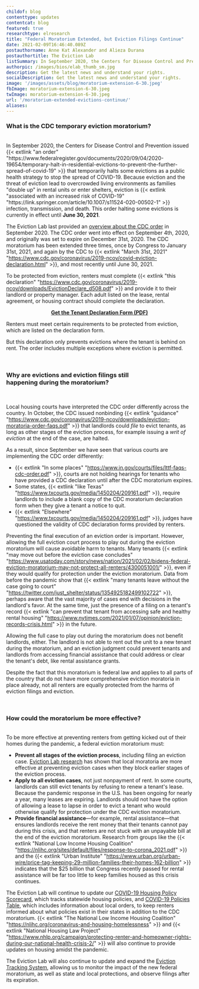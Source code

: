 ```yaml
---
childof: blog
contenttype: updates
contentcat: blog
featured: true
researchtype: elresearch
title: "Federal Moratorium Extended, but Eviction Filings Continue"
date: 2021-02-09T16:46:40.089Z
postauthorname: Anne Kat Alexander and Alieza Durana 
postauthortitle: The Eviction Lab
listSummary: In September 2020, the Centers for Disease Control and Prevention issued an order that temporarily halts some evictions as a public health strategy to stop the spread of COVID-19. Because eviction and the threat of eviction lead to overcrowded living environments as families “double up” in rental units or enter shelters, eviction is associated with an increased risk of COVID-19 infection, transmission, and death. This order halting some evictions is currently in effect until June 30, 2021.
authorpic: /images/bios/elab_thumb_sm.jpg
description: Get the latest news and understand your rights.
socialDescription: Get the latest news and understand your rights.
image: '/images/assets/blog/moratorium-extension-6-30.jpeg'
fbImage: moratorium-extension-6-30.jpeg
twImage: moratorium-extension-6-30.jpeg
url: '/moratorium-extended-evictions-continue/'
aliases:
---
```


<h3>What is the CDC temporary eviction moratorium? </h3>

<br />
In September 2020, the Centers for Disease Control and Prevention issued {{< extlink "an order" "https://www.federalregister.gov/documents/2020/09/04/2020-19654/temporary-halt-in-residential-evictions-to-prevent-the-further-spread-of-covid-19" >}} that temporarily halts some evictions as a public health strategy to stop the spread of COVID-19. Because eviction and the threat of eviction lead to overcrowded living environments as families "double up" in rental units or enter shelters, eviction is {{< extlink "associated with an increased risk of COVID-19" "https://link.springer.com/article/10.1007/s11524-020-00502-1" >}} infection, transmission, and death. This order halting some evictions is currently in effect until <strong>June 30, 2021</strong>.

The Eviction Lab last provided an <a href="https://evictionlab.org/federal-eviction-moratorium-update/">overview about the CDC order</a> in September 2020. The CDC order went into effect on September 4th, 2020, and originally was set to expire on December 31st, 2020. The CDC moratorium has been extended three times, once by Congress to January 31st, 2021, and again by the CDC to {{< extlink "March 31st, 2021" "https://www.cdc.gov/coronavirus/2019-ncov/covid-eviction-declaration.html" >}}, and most recently until June 30, 2021. 

To be protected from eviction, renters must complete {{< extlink "this declaration" "https://www.cdc.gov/coronavirus/2019-ncov/downloads/EvictionDeclare_d508.pdf" >}} and provide it to their landlord or property manager. Each adult listed on the lease, rental agreement, or housing contract should complete the declaration. 


<p style="text-align:center;"><strong><a href="https://www.cdc.gov/coronavirus/2019-ncov/downloads/EvictionDeclare_d508.pdf" download target="_blank">Get the Tenant Declaration Form (PDF)</a></strong></p>

Renters must meet certain requirements to be protected from eviction, which are listed on the declaration form. 

But this declaration only prevents evictions where the tenant is behind on rent. The order includes multiple exceptions where eviction is permitted. 

<br/>

### Why are evictions and eviction filings still <br class="d-none d-lg-block" />happening during the moratorium?
<br/>

Local housing courts have interpreted the CDC order differently across the country. In October, the CDC issued nonbinding {{< extlink "guidance" "https://www.cdc.gov/coronavirus/2019-ncov/downloads/eviction-moratoria-order-faqs.pdf" >}} that landlords could _file_ to evict tenants, as long as other stages of the eviction process, for example issuing a _writ of eviction_ at the end of the case, are halted. 

As a result, since September we have seen that various courts are implementing the CDC order differently: 

* {{< extlink "In some places" "https://www.in.gov/courts/files/lttf-faqs-cdc-order.pdf" >}}, courts are not holding hearings for tenants who have provided a CDC declaration until after the CDC moratorium expires. 
* Some states, {{< extlink "like Texas" "https://www.txcourts.gov/media/1450204/209161.pdf" >}}, require landlords to include a blank copy of the CDC moratorium declaration form when they give a tenant a notice to quit. 
* {{< extlink "Elsewhere" "https://www.txcourts.gov/media/1450204/209161.pdf" >}}, judges have questioned the validity of CDC declaration forms provided by renters. 

Preventing the final execution of an eviction order is important. However, allowing the full eviction court process to play out during the eviction moratorium will cause avoidable harm to tenants. Many tenants {{< extlink "may move out before the eviction case concludes" "https://www.usatoday.com/story/news/nation/2021/02/02/bidens-federal-eviction-moratorium-may-not-protect-all-renters/4300051001/" >}}, even if they would qualify for protection under the eviction moratorium. Data from before the pandemic show that {{< extlink "many tenants leave without the case going to court" "https://twitter.com/just_shelter/status/1354925182499102722" >}}, perhaps aware that the vast majority of cases end with decisions in the landlord's favor. At the same time, just the presence of a filing on a tenant's record {{< extlink "can prevent that tenant from accessing safe and healthy rental housing" "https://www.nytimes.com/2021/01/07/opinion/eviction-records-crisis.html" >}} in the future.

Allowing the full case to play out during the moratorium does not benefit landlords, either. The landlord is not able to rent out the unit to a new tenant during the moratorium, and an eviction judgment could prevent tenants and landlords from accessing financial assistance that could address or clear the tenant's debt, like rental assistance grants. 

Despite the fact that this moratorium is federal law and applies to all parts of the country that do not have more comprehensive eviction moratoria in place already, not all renters are equally protected from the harms of eviction filings and eviction. 

<br/>

### How could the moratorium be more effective?
<br />
To be more effective at preventing renters from getting kicked out of their homes during the pandemic, a federal eviction moratorium must:

* <strong>Prevent all stages of the eviction process</strong>, including filing an eviction case. <a href="https://evictionlab.org/moratoria-and-filings/">Eviction Lab research</a> has shown that local moratoria are more effective at preventing eviction cases when they block earlier stages of the eviction process.
* <strong>Apply to all eviction cases</strong>, not just nonpayment of rent. In some courts, landlords can still evict tenants by refusing to renew a tenant's lease. Because the pandemic response in the U.S. has been ongoing for nearly a year, many leases are expiring. Landlords should not have the option of allowing a lease to lapse in order to evict a tenant who would otherwise qualify for protection under the CDC eviction moratorium.
* <strong>Provide financial assistance</strong>—for example, rental assistance—that ensures landlords receive the rent money that their tenants cannot pay during this crisis, and that renters are not stuck with an unpayable bill at the end of the eviction moratorium. Research from groups like the {{< extlink "National Low Income Housing Coalition" "https://nlihc.org/sites/default/files/response-to-corona_2021.pdf" >}} and the {{< extlink "Urban Institute" "https://www.urban.org/urban-wire/price-tag-keeping-29-million-families-their-homes-162-billion" >}} indicates that the $25 billion that Congress recently passed for rental assistance will be far too little to keep families housed as this crisis continues. 

The Eviction Lab will continue to update our <a href="https://evictionlab.org/covid-policy-scorecard/">COVID-19 Housing Policy Scorecard</a>, which tracks statewide housing policies, and <a href="https://evictionlab.org/covid-eviction-policies/">COVID-19 Policies Table</a>, which includes information about local orders, to keep renters informed about what policies exist in their states in addition to the CDC moratorium. {{< extlink "The National Low Income Housing Coalition" "https://nlihc.org/coronavirus-and-housing-homelessness" >}} and {{< extlink "National Housing Law Project" "https://www.nhlp.org/campaign/protecting-renter-and-homeowner-rights-during-our-national-health-crisis-2/" >}} will also continue to provide updates on housing amidst the pandemic.

The Eviction Lab will also continue to update and expand the <a href="https://evictionlab.org/eviction-tracking/">Eviction Tracking System</a>, allowing us to monitor the impact of the new federal moratorium, as well as state and local protections, and observe filings after its expiration. 

